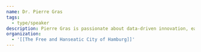 ```yaml
---
name: Dr. Pierre Gras
tags:
  - type/speaker
description: Pierre Gras is passionate about data-driven innovation, easy access to information and advanced analytics. He heads the Urban Data Hub at the Agency for Geoinformation and Surveying of the Free and Hanseatic City of Hamburg. He and his colleagues work and advise in the areas of urban data management, data activation, standardization, data science and advanced analytics. The department supports a wide range of innovation and digitalization projects within the city and on a national and international level.
organization:
  - '[[The Free and Hanseatic City of Hamburg]]'
---
```

